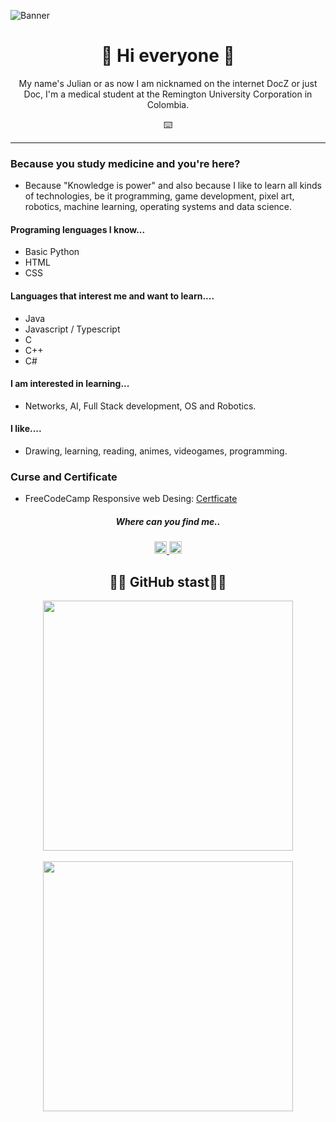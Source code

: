 ![Banner](https://user-images.githubusercontent.com/102930875/186553775-b3ada263-d406-49b9-9cfb-8b015ab9ace2.gif)

<h1 align="center">👋 Hi everyone 👋</h1>
<p align="center">My name's Julian or as now I am nicknamed on the internet DocZ or just Doc, I'm a medical student at the Remington University Corporation in Colombia.</p>
<p align="center">⌨️</p>
<hr>
<div align="left">
<h3>Because you study medicine and you're here?</h3>
<ul>
  <li>Because "Knowledge is power" and also because I like to learn all kinds of technologies, be it programming, game development, pixel art, robotics, machine learning, operating systems and data science.</li>
</ul>

<!--Profile Data-->

<h4>Programing lenguages I know...</h4>
  <ul>
    <li>Basic Python</li>
    <li>HTML</li>
    <li>CSS</li>
  </ul>
 <h4>Languages that interest me and want to learn....</h4>
  <ul>
    <li>Java</li>
    <li>Javascript / Typescript</li>
    <li>C</li>
    <li>C++</li>
    <li>C#</li>
  </ul>
 <h4>I am interested in learning...</h4>
  <ul>
    <li>Networks, AI, Full Stack development, OS and Robotics.</li>
  </ul>
  <h4>I like....</h4>
  <ul>
    <li>Drawing, learning, reading, animes, videogames, programming.</li>
  </ul>
<h3>Curse and Certificate</h3>
<ul>
  <li>FreeCodeCamp Responsive web Desing: <a href="https://www.freecodecamp.org/certification/DoctorZ/responsive-web-design">Certficate</a></li>
</ul>
<h5 align ="center">Where can you find me..</h5>
<div align="center">
  <a href="https://twitter.com/DocZ_0525">
   <img width="20" src="https://user-images.githubusercontent.com/102930875/185516393-5fea1e0c-9324-4270-8b11-57da3e902c9f.png">
  </a>
  <a href="https://www.instagram.com/julian_almario0525/">
    <img width="20" src="https://user-images.githubusercontent.com/102930875/185516396-8c5054c5-c5ce-4250-aec6-f7b154fd5d57.png"> 
  <a/>
</div>


<!--Stats-->

<h2 align ="center">👨‍💻 GitHub stast👨‍💻</h2>
<div align="center">
  <a href="https://github.com/DoctorZ-0525">
    <img width="400" src="https://github-readme-stats.vercel.app/api?username=DoctorZ-0525&show_icons=true&theme=chartreuse-dark" />
  </a>
  <br>
  <br>
   <a href="https://github.com/DoctorZ-0525">
    <img width="400" src="https://github-readme-stats.vercel.app/api/top-langs/?username=DoctorZ-0525&layout=compact&theme=chartreuse-dark" />
  </a>
</div>

<!--Esto es porque lo quiero hacer asi y me gusta el pixel art y quise utilizarlo aqui al igual que quieria algo bonito para ser diferente, se que es raro pero lo disfruto mientras lo hago-->
